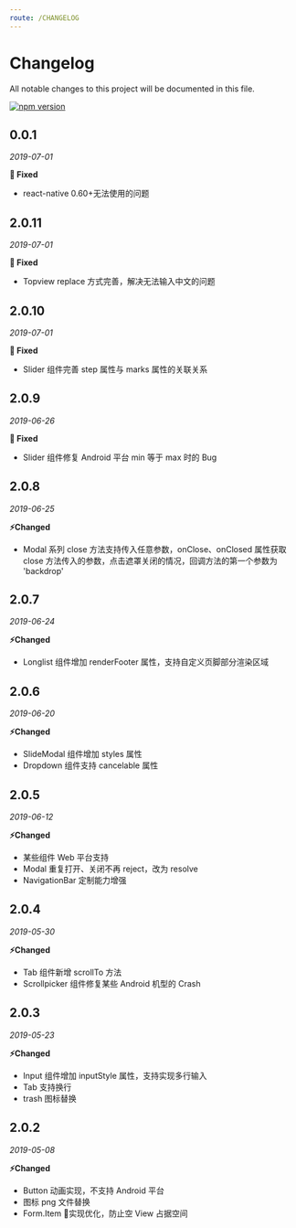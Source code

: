 ```yaml
---
route: /CHANGELOG
---
```


# Changelog
All notable changes to this project will be documented in this file.

[![npm version](https://img.shields.io/npm/v/beeshell.svg)](https://www.npmjs.com/package/beeshell)

## 0.0.1
*2019-07-01*

**🐛 Fixed**

- react-native 0.60+无法使用的问题


## 2.0.11
*2019-07-01*

**🐛 Fixed**

- Topview replace 方式完善，解决无法输入中文的问题


## 2.0.10
*2019-07-01*

**🐛 Fixed**

- Slider 组件完善 step 属性与 marks 属性的关联关系


## 2.0.9
*2019-06-26*

**🐛 Fixed**

- Slider 组件修复 Android 平台 min 等于 max 时的 Bug


## 2.0.8
*2019-06-25*

**⚡️Changed**

- Modal 系列 close 方法支持传入任意参数，onClose、onClosed 属性获取 close 方法传入的参数，点击遮罩关闭的情况，回调方法的第一个参数为 'backdrop'


## 2.0.7
*2019-06-24*

**⚡️Changed**

- Longlist 组件增加 renderFooter 属性，支持自定义页脚部分渲染区域


## 2.0.6
*2019-06-20*

**⚡️Changed**

- SlideModal 组件增加 styles 属性
- Dropdown 组件支持 cancelable 属性

## 2.0.5
*2019-06-12*

**⚡️Changed**

- 某些组件 Web 平台支持
- Modal 重复打开、关闭不再 reject，改为 resolve
- NavigationBar 定制能力增强

## 2.0.4
*2019-05-30*

**⚡️Changed**

- Tab 组件新增 scrollTo 方法
- Scrollpicker 组件修复某些 Android 机型的 Crash

## 2.0.3
*2019-05-23*

**⚡️Changed**

- Input 组件增加 inputStyle 属性，支持实现多行输入
- Tab 支持换行
- trash 图标替换

## 2.0.2
*2019-05-08*

**⚡️Changed**

- Button 动画实现，不支持 Android 平台
- 图标 png 文件替换
- Form.Item 实现优化，防止空 View 占据空间
